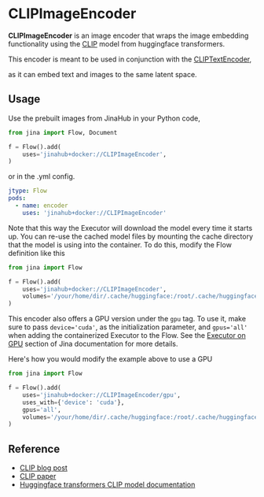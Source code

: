 # CLIPImageEncoder

**CLIPImageEncoder** is an image encoder that wraps the image embedding functionality using the [CLIP](https://huggingface.co/transformers/model_doc/clip.html) model from huggingface transformers.

This encoder is meant to be used in conjunction with the [CLIPTextEncoder](https://hub.jina.ai/executor/livtkbkg),

as it can embed text and images to the same latent space.


## Usage

Use the prebuilt images from JinaHub in your Python code,

```python
from jina import Flow, Document

f = Flow().add(
    uses='jinahub+docker://CLIPImageEncoder',
)
```

or in the .yml config.

```yaml
jtype: Flow
pods:
  - name: encoder
    uses: 'jinahub+docker://CLIPImageEncoder'

```

Note that this way the Executor will download the model every time it starts up. You can
re-use the cached model files by mounting the cache directory that the model is using
into the container. To do this, modify the Flow definition like this

```python
from jina import Flow

f = Flow().add(
    uses='jinahub+docker://CLIPImageEncoder',
    volumes='/your/home/dir/.cache/huggingface:/root/.cache/huggingface'
)
```

This encoder also offers a GPU version under the `gpu` tag. To use it, make sure to pass `device='cuda'`, as the initialization parameter, and `gpus='all'` when adding the containerized Executor to the Flow. See the [Executor on GPU](https://docs.jina.ai/tutorials/gpu_executor/) section of Jina documentation for more details.

Here's how you would modify the example above to use a GPU

```python
from jina import Flow

f = Flow().add(
    uses='jinahub+docker://CLIPImageEncoder/gpu',
    uses_with={'device': 'cuda'},
    gpus='all',
    volumes='/your/home/dir/.cache/huggingface:/root/.cache/huggingface' 
)
```

## Reference

- [CLIP blog post](https://openai.com/blog/clip/)
- [CLIP paper](https://arxiv.org/abs/2103.00020)
- [Huggingface transformers CLIP model documentation](https://huggingface.co/transformers/model_doc/clip.html)